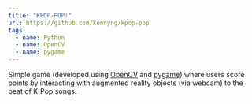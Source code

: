 ```yaml
---
title: "KPOP-POP!"
url: https://github.com/kennyng/kpop-pop
tags:
  - name: Python
  - name: OpenCV
  - name: pygame
---
```

Simple game (developed using [OpenCV](http://opencv.org) and
[pygame](https://bitbucket.org/pygame/pygame)) where users score points by
interacting with augmented reality objects (via webcam) to the beat of K-Pop songs.
